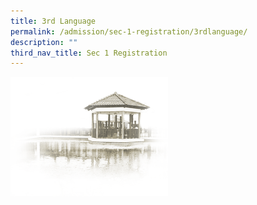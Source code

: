 ```yaml
---
title: 3rd Language
permalink: /admission/sec-1-registration/3rdlanguage/
description: ""
third_nav_title: Sec 1 Registration
---
```





<img src="/images/pavilion.png" style="width:50%">